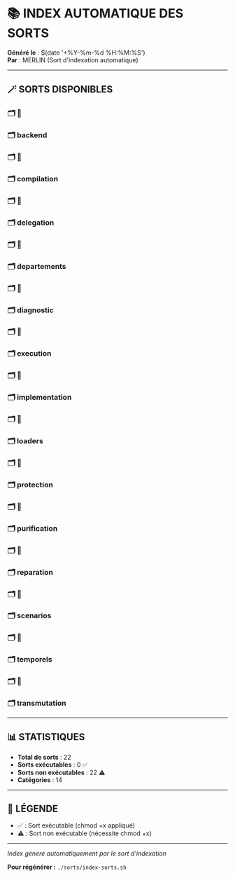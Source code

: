 # 📚 INDEX AUTOMATIQUE DES SORTS

**Généré le** : $(date '+%Y-%m-%d %H:%M:%S')  
**Par** : MERLIN (Sort d'indexation automatique)  

---

## 🪄 SORTS DISPONIBLES


### 🗂️ **🔮**


### 🗂️ **backend**


### 🗂️ **🔮**


### 🗂️ **compilation**


### 🗂️ **🔮**


### 🗂️ **delegation**


### 🗂️ **🔮**


### 🗂️ **departements**


### 🗂️ **🔮**


### 🗂️ **diagnostic**


### 🗂️ **🔮**


### 🗂️ **execution**


### 🗂️ **🔮**


### 🗂️ **implementation**


### 🗂️ **🔮**


### 🗂️ **loaders**


### 🗂️ **🔮**


### 🗂️ **protection**


### 🗂️ **🔮**


### 🗂️ **purification**


### 🗂️ **🔮**


### 🗂️ **reparation**


### 🗂️ **🔮**


### 🗂️ **scenarios**


### 🗂️ **🔮**


### 🗂️ **temporels**


### 🗂️ **🔮**


### 🗂️ **transmutation**


---

## 📊 STATISTIQUES

- **Total de sorts** :       22
- **Sorts exécutables** :        0 ✅
- **Sorts non exécutables** : 22 ⚠️
- **Catégories** :       14

---

## 📖 LÉGENDE

- ✅ : Sort exécutable (chmod +x appliqué)
- ⚠️ : Sort non exécutable (nécessite chmod +x)

---

*Index généré automatiquement par le sort d'indexation*

**Pour régénérer :** `./sorts/index-sorts.sh`
